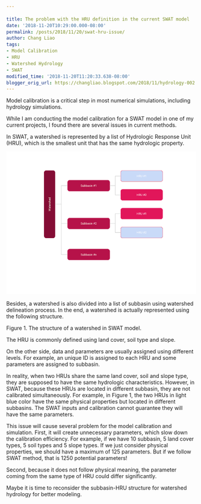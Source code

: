```yaml
---
 
title: The problem with the HRU definition in the current SWAT model
date: '2018-11-20T10:29:00.000-08:00'
permalink: /posts/2018/11/20/swat-hru-issue/
author: Chang Liao
tags:
- Model Calibration
- HRU
- Watershed Hydrology
- SWAT
modified_time: '2018-11-20T11:20:33.638-08:00'
blogger_orig_url: https://changliao.blogspot.com/2018/11/hydrology-002.html
---
```


Model calibration is a critical step in most numerical simulations, including hydrology simulations.

While I am conducting the model calibration for a SWAT model in one of my current projects, I found there are several issues in current methods.

In SWAT, a watershed is represented by a list of Hydrologic Response Unit (HRU), which is the smallest unit that has the same hydrologic property.

![Figure 1](https://github.com/changliao/science/blob/main/_figure/swat/swat_hru.png?raw=true)

Besides, a watershed is also divided into a list of subbasin using watershed delineation process.
In the end, a watershed is actually represented using the following structure.

Figure 1. The structure of a watershed in SWAT model.

The HRU is commonly defined using land cover, soil type and slope.

On the other side, data and parameters are usually assigned using different levels. For example, an unique ID is assigned to each HRU and some parameters are assigned to subbasin.

In reality, when two HRUs share the same land cover, soil and slope type, they are supposed to have the same hydrologic characteristics. However, in SWAT, because these HRUs are located in different subbasin, they are not calibrated simultaneously. For example, in Figure 1, the two HRUs in light blue color have the same physical properties but located in different subbasins. The SWAT inputs and calibration cannot guarantee they will have the same parameters.

This issue will cause several problem for the model calibration and simulation. First, it will create unnecessary parameters, which slow down the calibration efficiency. For example, if we have 10 subbasin, 5 land cover types, 5 soil types and 5 slope types. If we just consider physical properties, we should have a maximum of 125 parameters. But if we follow SWAT method, that is 1250 potential parameters!

Second, because it does not follow physical meaning, the parameter coming from the same type of HRU could differ significantly.

Maybe it is time to reconsider the subbasin-HRU structure for watershed hydrology for better modeling.
